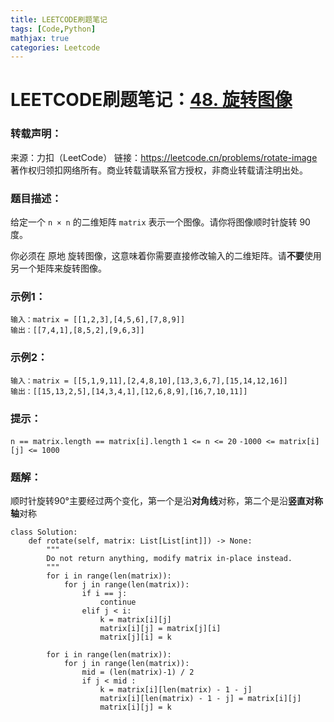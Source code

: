 ```yaml
---
title: LEETCODE刷题笔记
tags: [Code,Python]
mathjax: true
categories: Leetcode
---
```


# LEETCODE刷题笔记：[48. 旋转图像](https://leetcode.cn/problems/rotate-image/)

### 转载声明：

来源：力扣（LeetCode）
链接：https://leetcode.cn/problems/rotate-image
著作权归领扣网络所有。商业转载请联系官方授权，非商业转载请注明出处。

### 题目描述：

给定一个 `n × n` 的二维矩阵 `matrix` 表示一个图像。请你将图像顺时针旋转 90 度。

你必须在 原地 旋转图像，这意味着你需要直接修改输入的二维矩阵。请**不要**使用另一个矩阵来旋转图像。

### 示例1：

```
输入：matrix = [[1,2,3],[4,5,6],[7,8,9]]
输出：[[7,4,1],[8,5,2],[9,6,3]]
```

### 示例2：

```
输入：matrix = [[5,1,9,11],[2,4,8,10],[13,3,6,7],[15,14,12,16]]
输出：[[15,13,2,5],[14,3,4,1],[12,6,8,9],[16,7,10,11]]
```

### 提示：

`n == matrix.length == matrix[i].length`
`1 <= n <= 20`
`-1000 <= matrix[i][j] <= 1000`

### 题解：

顺时针旋转90°主要经过两个变化，第一个是沿**对角线**对称，第二个是沿**竖直对称轴**对称

```
class Solution:
    def rotate(self, matrix: List[List[int]]) -> None:
        """
        Do not return anything, modify matrix in-place instead.
        """
        for i in range(len(matrix)):
            for j in range(len(matrix)):
                if i == j:
                    continue
                elif j < i:
                    k = matrix[i][j]
                    matrix[i][j] = matrix[j][i]
                    matrix[j][i] = k
        
        for i in range(len(matrix)):
            for j in range(len(matrix)):
                mid = (len(matrix)-1) / 2
                if j < mid :
                    k = matrix[i][len(matrix) - 1 - j]
                    matrix[i][len(matrix) - 1 - j] = matrix[i][j]
                    matrix[i][j] = k
```


